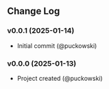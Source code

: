 
## Change Log

### v0.0.1 (2025-01-14)

- Initial commit (@puckowski)

### v0.0.0 (2025-01-13)

- Project created (@puckowski)
